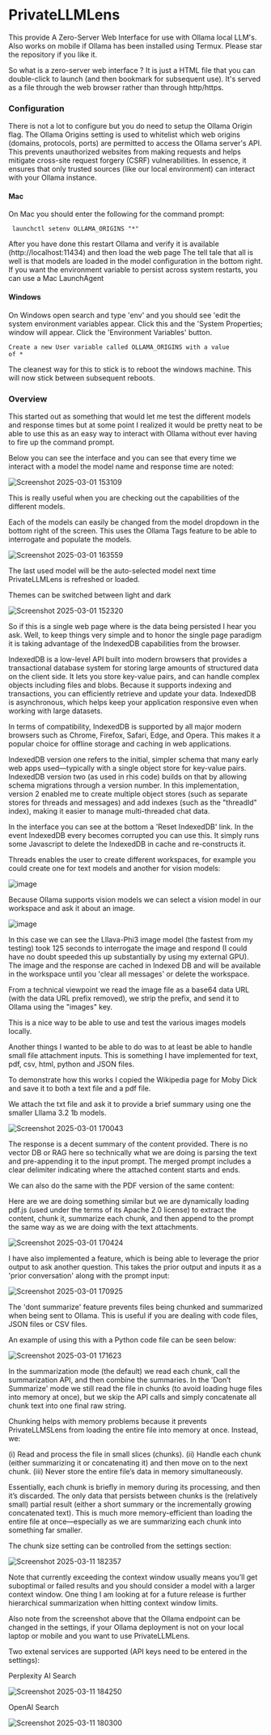 # PrivateLLMLens
This provide A Zero-Server Web Interface for use with Ollama local LLM's. Also works on mobile if Ollama has been installed using Termux. Please star the repository if you like it.

So what is a zero-server web interface ? It is just a HTML file that you can double-click to launch (and then bookmark for subsequent use). It's served as a file through the web browser rather than through http/https.

### Configuration
There is not a lot to configure but you do need to setup the Ollama Origin flag. The Ollama Origins setting is used to whitelist which web origins (domains, protocols, ports) are permitted to access the Ollama server's API. This prevents unauthorized websites from making requests and helps mitigate cross-site request forgery (CSRF) vulnerabilities. In essence, it ensures that only trusted sources (like our local  environment) can interact with your Ollama instance.

#### Mac
On Mac you should enter the following for the command prompt:

<code> launchctl setenv OLLAMA_ORIGINS "*" </code>

After you have done this restart Ollama and verify it is available (http://localhost:11434) and then load the web page
The tell tale that all is well is that models are loaded in the model configuration in the bottom right.
If you want the environment variable to persist across system restarts, you can use a Mac LaunchAgent

#### Windows
On Windows open search and type 'env' and you should see 'edit the system environment variables appear. Click this and the 'System Properties; window will appear. Click the 'Environment Variables' button. 

<code>Create a new User variable called OLLAMA_ORIGINS with a value of * </code> 

The cleanest way for this to stick is to reboot the windows machine. This will now stick between subsequent reboots.

### Overview

This started out as something that would let me test the different models and response times but at some point I realized it would be pretty neat to be able to use this as an easy way to interact with Ollama without ever having to fire up the command prompt. 

Below you can see the interface and you can see that every time we interact with a model the model name and response time are noted:

![Screenshot 2025-03-01 153109](https://github.com/user-attachments/assets/00c2770e-a72e-4bb0-8a0d-ef3e2b5d04f0)

This is really useful when you are checking out the capabilities of the different models.

Each of the models can easily be changed from the model dropdown in the bottom right of the screen. This uses the Ollama Tags feature to be able to interrogate and populate the models.

![Screenshot 2025-03-01 163559](https://github.com/user-attachments/assets/bd9feb03-ea14-4591-bda3-cf9c837f8773)

The last used model will be the auto-selected model next time PrivateLLMLens is refreshed or loaded.

Themes can be switched between light and dark

![Screenshot 2025-03-01 152320](https://github.com/user-attachments/assets/3d388f21-af27-4222-95f6-2d03f625b43f)


So if this is a single web page where is the data being persisted I hear you ask. Well, to keep things very simple and to honor the single page paradigm it is taking advantage of the IndexedDB capabilities from the browser. 

IndexedDB is a low-level API built into modern browsers that provides a transactional database system for storing large amounts of structured data on the client side. It lets you store key-value pairs, and can handle complex objects including files and blobs. Because it supports indexing and transactions, you can efficiently retrieve and update your data. IndexedDB is asynchronous, which helps keep your application responsive even when working with large datasets.

In terms of compatibility, IndexedDB is supported by all major modern browsers such as Chrome, Firefox, Safari, Edge, and Opera. This makes it a popular choice for offline storage and caching in web applications.

IndexedDB version one refers to the initial, simpler schema that many early web apps used—typically with a single object store for key-value pairs. IndexedDB version two (as used in rhis code) builds on that by allowing schema migrations through a version number. In this implementation, version 2 enabled me to create multiple object stores (such as separate stores for threads and messages) and add indexes (such as the "threadId" index), making it easier to manage multi-threaded chat data.

In the interface you can see at the bottom a 'Reset IndexedDB' link. In the event IndexedDB every becomes corrupted you can use this. It simply runs some Javascript to delete the IndexedDB in cache and re-constructs it.

Threads enables the user to create different workspaces, for example you could create one for text models and another for vision models:

![image](https://github.com/user-attachments/assets/36c26aeb-2a28-4929-bd40-130ec1ef47b4)


Because Ollama supports vision models we can select a vision model in our workspace and ask it about an image.

![image](https://github.com/user-attachments/assets/208a7c92-6697-4df0-b81c-fcb3325cb4cc)

In this case we can see the Lllava-Phi3 image model (the fastest from my testing) took 125 seconds to interrogate the image and respond (I could have no doubt speeded this up substantially by using my external GPU). The image and the response are cached in Indexed DB and will be available in the workspace until you 'clear all messages' or delete the workspace.

From a technical viewpoint we read the image file as a base64 data URL (with the data URL prefix removed), we strip the prefix, and send it to Ollama using the "images" key.

This is a nice way to be able to use and test the various images models locally.

Another things I wanted to be able to do was to at least be able to handle small file attachment inputs. This is something I have implemented for text, pdf, csv, html, python and JSON files.

To demonstrate how this works I copied the Wikipedia page for Moby Dick and save it to both a text file and a pdf file.

We attach the txt file and ask it to provide a brief summary using one the smaller Lllama 3.2 1b models. 

![Screenshot 2025-03-01 170043](https://github.com/user-attachments/assets/3a6f6b84-1efe-4a69-a5ed-fd2953636dfe)

The response is a decent summary of the content provided. There is no vector DB or RAG here so technically what we are doing is parsing the text and pre-appending it to the input prompt. The merged prompt  includes a clear delimiter indicating where the attached content starts and ends. 

We can also do the same with the PDF version of the same content:

Here are we are doing something similar but we are dynamically loading pdf.js (used under the terms of its Apache 2.0 license) to extract the content, chunk it, summarize each chunk, and then append to the prompt the same way as we are doing with the text attachments.

![Screenshot 2025-03-01 170424](https://github.com/user-attachments/assets/d1b81234-f1e7-4d0f-b4e3-4df189d5e1f6)

I have also implemented a feature, which is being able to leverage the prior output to ask another question. This takes the prior output and inputs it as a 'prior conversation' along with the prompt input:

![Screenshot 2025-03-01 170925](https://github.com/user-attachments/assets/bc3a25dc-96b8-40b9-b367-101274fb5de5)

The 'dont summarize' feature prevents files being chunked and summarized when being sent to Ollama. This is useful if you are dealing with code files, JSON files or CSV files.

An example of using this with a Python code file can be seen below:

![Screenshot 2025-03-01 171623](https://github.com/user-attachments/assets/78cb9a59-c03d-48e7-b9b4-5eaade8fb907)

In the summarization mode (the default) we read each chunk, call the summarization API, and then combine the summaries. In the 'Don’t Summarize' mode we still read the file in chunks (to avoid loading huge files into memory at once), but we skip the API calls and simply concatenate all chunk text into one final raw string.

Chunking helps with memory problems because it prevents PrivateLLMSLens from loading the entire file into memory at once. Instead, we:

(i)   Read and process the file in small slices (chunks).
(ii)  Handle each chunk (either summarizing it or concatenating it) and then move on to the next chunk.
(iii) Never store the entire file’s data in memory simultaneously.

Essentially, each chunk is briefly in memory during its processing, and then it’s discarded. The only data that persists between chunks is the (relatively small) partial result (either a short summary or the incrementally growing concatenated text). This is much more memory-efficient than loading the entire file at once—especially as we are summarizing each chunk into something far smaller.

The chunk size setting can be controlled from the settings section:

![Screenshot 2025-03-11 182357](https://github.com/user-attachments/assets/19f3596a-c093-419e-962f-c6eb5548f192)


Note that currently exceeding the context window usually means you’ll get suboptimal or failed results and you should consider a model with a larger context window. One thing I am looking at for a future release is further hierarchical summarization when hitting context window limits.

Also note from the screenshot above that the Ollama endpoint can be changed in the settings, if your Ollama deployment is not on your local laptop or mobile and you want to use PrivateLLMLens.

Two extenal services are supported (API keys need to be entered in the settings):

Perplexity AI Search

![Screenshot 2025-03-11 184250](https://github.com/user-attachments/assets/12034c0e-4a4c-4eb1-985b-f04f74287eb4)

OpenAI Search

![Screenshot 2025-03-11 180300](https://github.com/user-attachments/assets/03612a98-e3f5-4045-ad36-bd78e6eef949)










